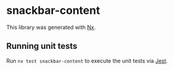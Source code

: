 # snackbar-content

This library was generated with [Nx](https://nx.dev).

## Running unit tests

Run `nx test snackbar-content` to execute the unit tests via [Jest](https://jestjs.io).
